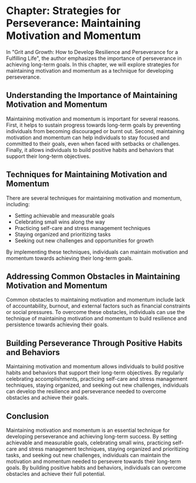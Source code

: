 Chapter: Strategies for Perseverance: Maintaining Motivation and Momentum
=========================================================================

In "Grit and Growth: How to Develop Resilience and Perseverance for a Fulfilling Life", the author emphasizes the importance of perseverance in achieving long-term goals. In this chapter, we will explore strategies for maintaining motivation and momentum as a technique for developing perseverance.

Understanding the Importance of Maintaining Motivation and Momentum
-------------------------------------------------------------------

Maintaining motivation and momentum is important for several reasons. First, it helps to sustain progress towards long-term goals by preventing individuals from becoming discouraged or burnt out. Second, maintaining motivation and momentum can help individuals to stay focused and committed to their goals, even when faced with setbacks or challenges. Finally, it allows individuals to build positive habits and behaviors that support their long-term objectives.

Techniques for Maintaining Motivation and Momentum
--------------------------------------------------

There are several techniques for maintaining motivation and momentum, including:

* Setting achievable and measurable goals
* Celebrating small wins along the way
* Practicing self-care and stress management techniques
* Staying organized and prioritizing tasks
* Seeking out new challenges and opportunities for growth

By implementing these techniques, individuals can maintain motivation and momentum towards achieving their long-term goals.

Addressing Common Obstacles in Maintaining Motivation and Momentum
------------------------------------------------------------------

Common obstacles to maintaining motivation and momentum include lack of accountability, burnout, and external factors such as financial constraints or social pressures. To overcome these obstacles, individuals can use the technique of maintaining motivation and momentum to build resilience and persistence towards achieving their goals.

Building Perseverance Through Positive Habits and Behaviors
-----------------------------------------------------------

Maintaining motivation and momentum allows individuals to build positive habits and behaviors that support their long-term objectives. By regularly celebrating accomplishments, practicing self-care and stress management techniques, staying organized, and seeking out new challenges, individuals can develop the resilience and perseverance needed to overcome obstacles and achieve their goals.

Conclusion
----------

Maintaining motivation and momentum is an essential technique for developing perseverance and achieving long-term success. By setting achievable and measurable goals, celebrating small wins, practicing self-care and stress management techniques, staying organized and prioritizing tasks, and seeking out new challenges, individuals can maintain the motivation and momentum needed to persevere towards their long-term goals. By building positive habits and behaviors, individuals can overcome obstacles and achieve their full potential.
